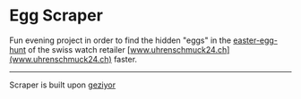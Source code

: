 # Egg Scraper

Fun evening project in order to find the hidden "eggs" in the [easter-egg-hunt](https://web.archive.org/web/20240325212328/https://www.uhrenschmuck24.ch/easter-contest) of the swiss watch retailer [www.uhrenschmuck24.ch](www.uhrenschmuck24.ch) faster.

---

Scraper is built upon [geziyor](https://github.com/geziyor/geziyor)
